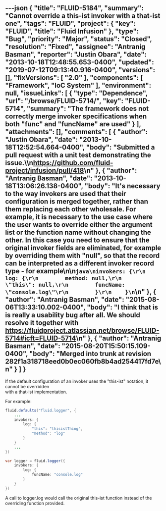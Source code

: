 ---json
{
  "title": "FLUID-5184",
  "summary": "Cannot override a this-ist invoker with a that-ist one",
  "tags": "FLUID",
  "project": {
    "key": "FLUID",
    "title": "Fluid Infusion"
  },
  "type": "Bug",
  "priority": "Major",
  "status": "Closed",
  "resolution": "Fixed",
  "assignee": "Antranig Basman",
  "reporter": "Justin Obara",
  "date": "2013-10-18T12:48:55.653-0400",
  "updated": "2019-07-12T09:13:40.916-0400",
  "versions": [],
  "fixVersions": [
    "2.0"
  ],
  "components": [
    "Framework",
    "IoC System"
  ],
  "environment": null,
  "issueLinks": [
    {
      "type": "Dependence",
      "url": "/browse/FLUID-5714/",
      "key": "FLUID-5714",
      "summary": "The framework does not correctly merge invoker specifications when both \"func\" and \"funcName\" are used"
    }
  ],
  "attachments": [],
  "comments": [
    {
      "author": "Justin Obara",
      "date": "2013-10-18T12:52:54.664-0400",
      "body": "Submitted a pull request with a unit test demonstrating the issue.\\\n<https://github.com/fluid-project/infusion/pull/418>\n"
    },
    {
      "author": "Antranig Basman",
      "date": "2013-10-18T13:06:26.138-0400",
      "body": "It's necessary to the way invokers are used that their configuration is merged together, rather than them replacing each other wholesale. For example, it is necessary to the use case where the user wants to override either the argument list or the function name without changing the other. In this case you need to ensure that the original invoker fields are eliminated, for example by overriding them with \"null\", so that the record can be interpreted as a different invoker record type - for example\n\n```java\ninvokers: {\r\n    log: {\r\n        method: null,\r\n        \"this\": null,\r\n        funcName: \"console.log\"\r\n        }\r\n    }\n```\n"
    },
    {
      "author": "Antranig Basman",
      "date": "2015-08-06T13:33:10.002-0400",
      "body": "I think that is is really a usability bug after all. We should resolve it together with <https://fluidproject.atlassian.net/browse/FLUID-5714#icft=FLUID-5714>\n"
    },
    {
      "author": "Antranig Basman",
      "date": "2015-08-20T15:50:15.109-0400",
      "body": "Merged into trunk at revision 282f1a318718eed0b0ec060fb8b4ad254417fd7e\n"
    }
  ]
}
---
If the default configuration of an invoker uses the "this-ist" notation, it cannot be overridden\
with a that-ist implementation.

For example:

```java
fluid.defaults("fluid.logger", {
    ...
    invokers: {
        log: {
            "this": "thisistThing",
            "method": "log"
        }
    }
    ...
})

var logger = fluid.logger({
    invokers: {
        log: {
            funcName: "console.log"
        }
    }
})
```

A call to logger.log would call the original this-ist function instead of the overriding function provided.

        